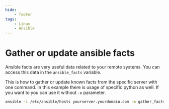 ```yaml
---
hide:
    - footer
tags:
    - Linux
    - Ansible
---
```

# Gather or update ansible facts

Ansible facts are very useful data related to your remote systems. You can access this data in the `ansible_facts` variable.

This is how to gather or update known facts from the specific server with one command. In this example there is usage of specific python as well. If you want to you can use it without `-e` parameter.

``` bash
ansible -i /etc/ansible/hosts yourserver.yourdomain.com -m gather_facts -e 'ansible_python_interpreter=/usr/bin/python'
```

